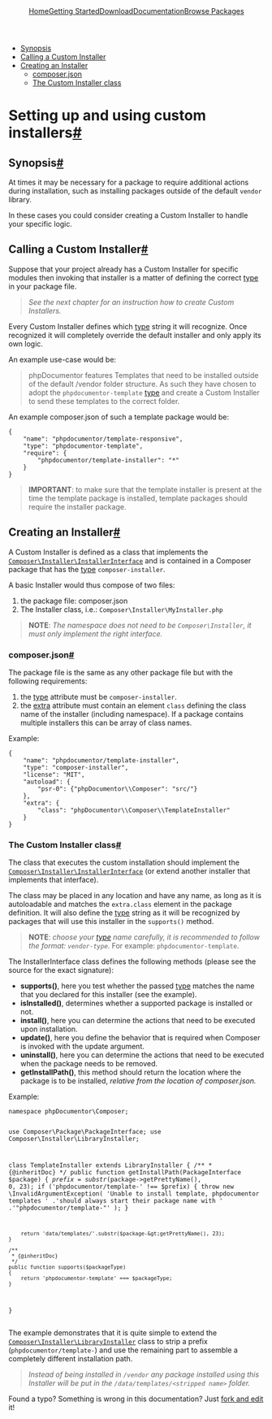 <!DOCTYPE html>
<html class="no-js">
    <head>
        <meta charset="utf-8">
        <meta http-equiv="X-UA-Compatible" content="IE=edge,chrome=1">
        <title>Composer</title>
        <meta name="description" content="Dependency Management for PHP">
        <meta name="viewport" content="width=device-width,initial-scale=1">
        <link rel="stylesheet" href="../css/style.css">
        <script src="../js/modernizr-2.0.6.min.js"></script>
    </head>
    <body>
        <div id="container">
            <header>
				<a href="/">Home</a><a class="" href="../doc/00-intro.md">Getting Started</a><a class="" href="/download/">Download</a><a class="active" href="/doc/">Documentation</a><a class="last" href="http://packagist.org/">Browse Packages</a>                            </header>
            <div id="main" role="main">
				<ul class="toc">
					<li><a href="#synopsis">Synopsis</a></li>
					<li><a href="#calling-a-custom-installer">Calling a Custom Installer</a></li>
					<li>
						<a href="#creating-an-installer">Creating an Installer</a> 
						<ul>
							<li><a href="#composer-json">composer.json</a></li>
							<li><a href="#the-custom-installer-class">The Custom Installer class</a></li>
						</ul>
                    </li>
				</ul>
				<h1 id="setting-up-and-using-custom-installers">Setting up and using custom installers<a href="#setting-up-and-using-custom-installers" class="anchor">#</a></h1>
				<h2 id="synopsis">Synopsis<a href="#synopsis" class="anchor">#</a></h2>
				<p>At times it may be necessary for a package to require additional actions during
					installation, such as installing packages outside of the default <code>vendor</code>
					library.</p>
				<p>In these cases you could consider creating a Custom Installer to handle your
					specific logic.</p>
				<h2 id="calling-a-custom-installer">Calling a Custom Installer<a href="#calling-a-custom-installer" class="anchor">#</a></h2>
				<p>Suppose that your project already has a Custom Installer for specific modules
					then invoking that installer is a matter of defining the correct <a href="../04-schema.md#type">type</a> in
					your package file.</p>
				<blockquote>
					<p><em>See the next chapter for an instruction how to create Custom Installers.</em></p>
				</blockquote>
				<p>Every Custom Installer defines which <a href="../04-schema.md#type">type</a> string it will recognize. Once
					recognized it will completely override the default installer and only apply its
					own logic.</p>
				<p>An example use-case would be:</p>
				<blockquote>
					<p>phpDocumentor features Templates that need to be installed outside of the
						default /vendor folder structure. As such they have chosen to adopt the
						<code>phpdocumentor-template</code> <a href="../04-schema.md#type">type</a> and create a Custom Installer to send
						these templates to the correct folder.</p>
				</blockquote>
				<p>An example composer.json of such a template package would be:</p>
				<pre><code>{
    "name": "phpdocumentor/template-responsive",
    "type": "phpdocumentor-template",
    "require": {
        "phpdocumentor/template-installer": "*"
    }
}
</code></pre>
				<blockquote>
					<p><strong>IMPORTANT</strong>: to make sure that the template installer is present at the
						time the template package is installed, template packages should require
						the installer package.</p>
				</blockquote>
				<h2 id="creating-an-installer">Creating an Installer<a href="#creating-an-installer" class="anchor">#</a></h2>
				<p>A Custom Installer is defined as a class that implements the
					<a href="https://github.com/composer/composer/blob/master/src/Composer/Installer/InstallerInterface.php"><code>Composer\Installer\InstallerInterface</code></a> and is contained in a Composer
					package that has the <a href="../04-schema.md#type">type</a> <code>composer-installer</code>.</p>
				<p>A basic Installer would thus compose of two files:</p>
				<ol><li>the package file: composer.json</li>
					<li>The Installer class, i.e.: <code>Composer\Installer\MyInstaller.php</code></li>
				</ol><blockquote>
					<p><strong>NOTE</strong>: <em>The namespace does not need to be <code>Composer\Installer</code>, it must
							only implement the right interface.</em></p>
				</blockquote>
				<h3 id="composer-json">composer.json<a href="#composer-json" class="anchor">#</a></h3>
				<p>The package file is the same as any other package file but with the following
					requirements:</p>
				<ol><li>the <a href="../04-schema.md#type">type</a> attribute must be <code>composer-installer</code>.</li>
					<li>the <a href="../04-schema.md#extra">extra</a> attribute must contain an element <code>class</code> defining the
						class name of the installer (including namespace). If a package contains
						multiple installers this can be array of class names.</li>
				</ol><p>Example:</p>
				<pre><code>{
    "name": "phpdocumentor/template-installer",
    "type": "composer-installer",
    "license": "MIT",
    "autoload": {
        "psr-0": {"phpDocumentor\\Composer": "src/"}
    },
    "extra": {
        "class": "phpDocumentor\\Composer\\TemplateInstaller"
    }
}
</code></pre>
				<h3 id="the-custom-installer-class">The Custom Installer class<a href="#the-custom-installer-class" class="anchor">#</a></h3>
				<p>The class that executes the custom installation should implement the
					<a href="https://github.com/composer/composer/blob/master/src/Composer/Installer/InstallerInterface.php"><code>Composer\Installer\InstallerInterface</code></a> (or extend another installer that
					implements that interface).</p>
				<p>The class may be placed in any location and have any name, as long as it is
					autoloadable and matches the <code>extra.class</code> element in the package definition.
					It will also define the <a href="../04-schema.md#type">type</a> string as it will be recognized by packages
					that will use this installer in the <code>supports()</code> method.</p>
				<blockquote>
					<p><strong>NOTE</strong>: <em>choose your <a href="../04-schema.md#type">type</a> name carefully, it is recommended to follow
							the format: <code>vendor-type</code></em>. For example: <code>phpdocumentor-template</code>.</p>
				</blockquote>
				<p>The InstallerInterface class defines the following methods (please see the
					source for the exact signature):</p>
				<ul><li><strong>supports()</strong>, here you test whether the passed <a href="../04-schema.md#type">type</a> matches the name
						that you declared for this installer (see the example).</li>
					<li><strong>isInstalled()</strong>, determines whether a supported package is installed or not.</li>
					<li><strong>install()</strong>, here you can determine the actions that need to be executed
						upon installation.</li>
					<li><strong>update()</strong>, here you define the behavior that is required when Composer is
						invoked with the update argument.</li>
					<li><strong>uninstall()</strong>, here you can determine the actions that need to be executed
						when the package needs to be removed.</li>
					<li><strong>getInstallPath()</strong>, this method should return the location where the
						package is to be installed, <em>relative from the location of composer.json.</em></li>
				</ul><p>Example:</p>
				<pre><code>namespace phpDocumentor\Composer;

use Composer\Package\PackageInterface;
use Composer\Installer\LibraryInstaller;

class TemplateInstaller extends LibraryInstaller
{
    /**
     * {@inheritDoc}
     */
    public function getInstallPath(PackageInterface $package)
    {
        $prefix = substr($package-&gt;getPrettyName(), 0, 23);
        if ('phpdocumentor/template-' !== $prefix) {
            throw new \InvalidArgumentException(
                'Unable to install template, phpdocumentor templates '
                .'should always start their package name with '
                .'"phpdocumentor/template-"'
            );
        }

        return 'data/templates/'.substr($package-&gt;getPrettyName(), 23);
    }

    /**
     * {@inheritDoc}
     */
    public function supports($packageType)
    {
        return 'phpdocumentor-template' === $packageType;
    }
}
</code></pre>
				<p>The example demonstrates that it is quite simple to extend the
					<a href="https://github.com/composer/composer/blob/master/src/Composer/Installer/LibraryInstaller.php"><code>Composer\Installer\LibraryInstaller</code></a> class to strip a prefix
					(<code>phpdocumentor/template-</code>) and use the remaining part to assemble a completely
					different installation path.</p>
				<blockquote>
					<p><em>Instead of being installed in <code>/vendor</code> any package installed using this
							Installer will be put in the <code>/data/templates/&lt;stripped name&gt;</code> folder.</em></p>
				</blockquote>
				<p class="fork-and-edit">
					Found a typo? Something is wrong in this documentation? Just <a href="http://github.com/composer/composer/edit/master/doc/articles/custom-installers.md">fork and edit</a> it!
				</p>
            </div>
            <footer></footer>
        </div>
    </body>
</html>